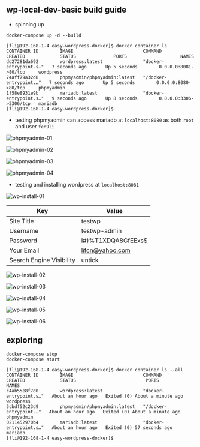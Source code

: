 
## wp-local-dev-basic build guide 

* spinning up 

```
docker-compose up -d --build

[fli@192-168-1-4 easy-wordpress-docker]$ docker container ls
CONTAINER ID        IMAGE                          COMMAND                  CREATED             STATUS              PORTS                    NAMES
dd27281da692        wordpress:latest               "docker-entrypoint.s…"   7 seconds ago       Up 5 seconds        0.0.0.0:8081->80/tcp     wordpress
74aff79a32d8        phpmyadmin/phpmyadmin:latest   "/docker-entrypoint.…"   7 seconds ago       Up 5 seconds        0.0.0.0:8080->80/tcp     phpmyadmin
1f58e8931e9b        mariadb:latest                 "docker-entrypoint.s…"   9 seconds ago       Up 8 seconds        0.0.0.0:3306->3306/tcp   mariadb
[fli@192-168-1-4 easy-wordpress-docker]$ 
```

* testing phpmyadmin can access mariadb at `localhost:8080` as both `root` and user `fen9li`

![phpmyadmin-01](images/phpmyadmin-01.png)

![phpmyadmin-02](images/phpmyadmin-02.png)

![phpmyadmin-03](images/phpmyadmin-03.png)

![phpmyadmin-04](images/phpmyadmin-04.png)

* testing and installing wordpress at `localhost:8081`

![wp-install-01](images/wp-install-01.png)

| Key | Value |
| --- | ----- |
| Site Title | testwp |
| Username | testwp-admin |
| Password | l#)%T1XDQA8GfEExs$ |
| Your Email | lifcn@yahoo.com |
| Search Engine Visibility | untick |

![wp-install-02](images/wp-install-02.png)

![wp-install-03](images/wp-install-03.png)

![wp-install-04](images/wp-install-04.png)

![wp-install-05](images/wp-install-05.png)

![wp-install-06](images/wp-install-06.png)

## exploring

```
docker-compose stop
docker-compose start

[fli@192-168-1-4 easy-wordpress-docker]$ docker container ls --all
CONTAINER ID        IMAGE                          COMMAND                  CREATED             STATUS                          PORTS               NAMES
c4ab55e8f7d0        wordpress:latest               "docker-entrypoint.s…"   About an hour ago   Exited (0) About a minute ago                       wordpress
5cbdf52c23d9        phpmyadmin/phpmyadmin:latest   "/docker-entrypoint.…"   About an hour ago   Exited (0) About a minute ago                       phpmyadmin
0211452970b4        mariadb:latest                 "docker-entrypoint.s…"   About an hour ago   Exited (0) 57 seconds ago                           mariadb
[fli@192-168-1-4 easy-wordpress-docker]$ 
```
